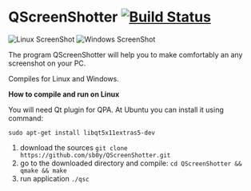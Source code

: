 # QScreenShotter [![Build Status](https://travis-ci.org/sb0y/QScreenShotter.svg?branch=master)](https://travis-ci.org/sb0y/QScreenShotter)

![Linux ScreenShot](https://myapps.developer.ubuntu.com/site_media/appmedia/2015/02/QScreenShotter_004.png)
![Windows ScreenShot](http://cs612220.vk.me/u886253/docs/e6f3e3534211/Bezymyannyy.png?extra=nfhsNxjOCbsJkEqVp1gOV9OOffnxGJDjwvlQh-DbWMW2jl07fCwBRCSDWzfE0VlB71w7nxFuqsmia1K0KFis-Ar_zeka)

The program QScreenShotter will help you to make comfortably an any screenshot on your PC.

Сompiles for Linux and Windows.

**How to compile and run on Linux**

You will need Qt plugin for QPA. At Ubuntu you can install it using command:

`sudo apt-get install libqt5x11extras5-dev`

1. download the sources `git clone https://github.com/sb0y/QScreenShotter.git`
2. go to the downloaded directory and compile: `cd QScreenShotter && qmake && make`
3. run application `./qsc`
